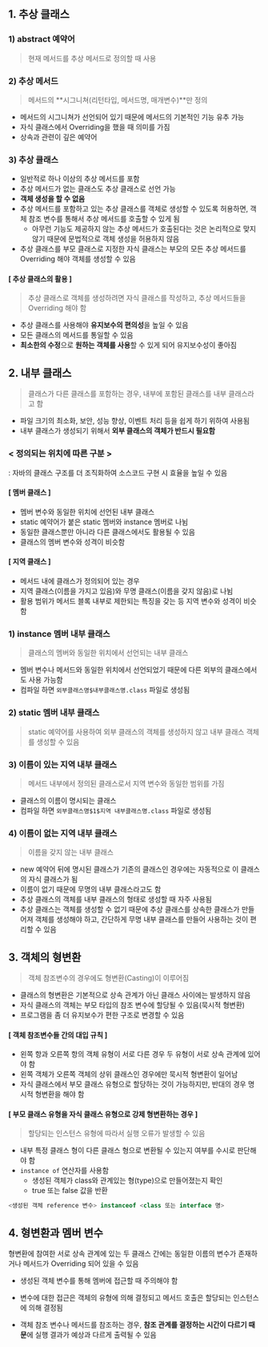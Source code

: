 ## 1. 추상 클래스

### 1) abstract 예약어

> 현재 메서드를 추상 메서드로 정의할 때 사용



### 2) 추상 메서드

> 메서드의 **시그니쳐(리턴타입, 메서드명, 매개변수)**만 정의

- 메서드의 시그니쳐가 선언되어 있기 때문에 메서드의 기본적인 기능 유추 가능
- 자식 클래스에서 Overriding을 했을 때 의미를 가짐
- 상속과 관련이 깊은 예약어



### 3) 추상 클래스

- 일반적로 하나 이상의 추상 메서드를 포함
- 추상 메서드가 없는 클래스도 추상 클래스로 선언 가능
- **객체 생성을 할 수 없음**
- 추상 메서드를 포함하고 있는 추상 클래스를 객체로 생성할 수 있도록 허용하면, 객체 참조 변수를 통해서 추상 메서드를 호출할 수 있게 됨
  - 아무런 기능도 제공하지 않는 추상 메서드가 호출된다는 것은 논리적으로 맞지 않기 때문에 문법적으로 객체 생성을 허용하지 않음
- 추상 클래스를 부모 클래스로 지정한 자식 클래스는 부모의 모든 추상 메서드를 Overriding 해야 객체를 생성할 수 있음

#### [ 추상 클래스의 활용 ]

> 추상 클래스로 객체를 생성하려면 자식 클래스를 작성하고, 추상 메서드들을 Overriding 해야 함

- 추상 클래스를 사용해야 **유지보수의 편의성**을 높일 수 있음
- 모든 클래스의 메서드를 통일할 수 있음
- **최소한의 수정**으로 **원하는 객체를 사용**할 수 있게 되어 유지보수성이 좋아짐



## 2. 내부 클래스

> 클래스가 다른 클래스를 포함하는 경우, 내부에 포함된 클래스를 내부 클래스라고 함

- 파일 크기의 최소화, 보안, 성능 향상, 이벤트 처리 등을 쉽게 하기 위하여 사용됨
- 내부 클래스가 생성되기 위해서 **외부 클래스의 객체가 반드시 필요함**

### < 정의되는 위치에 따른 구분 >

: 자바의 클래스 구조를 더 조직화하여 소스코드 구현 시 효율을 높일 수 있음

#### [ 멤버 클래스 ]

- 멤버 변수와 동일한 위치에 선언된 내부 클래스
- static 예약어가 붙은 static 멤버와 instance 멤버로 나뉨
- 동일한 클래스뿐만 아니라 다른 클래스에서도 활용될 수 있음
- 클래스의 멤버 변수와 성격이 비슷함

#### [ 지역 클래스 ]

- 메서드 내에 클래스가 정의되어 있는 경우
- 지역 클래스(이름을 가지고 있음)와 무명 클래스(이름을 갖지 않음)로 나뉨
- 활용 범위가 메서드 블록 내부로 제한되는 특징을 갖는 등 지역 변수와 성격이 비슷함



### 1) instance 멤버 내부 클래스

> 클래스의 멤버와 동일한 위치에서 선언되는 내부 클래스

- 멤버 변수나 메서드와 동일한 위치에서 선언되었기 때문에 다른 외부의 클래스에서도 사용 가능함
- 컴파일 하면 `외부클래스명$내부클래스명.class` 파일로 생성됨



### 2) static 멤버 내부 클래스

> static 예약어를 사용하여 외부 클래스의 객체를 생성하지 않고 내부 클래스 객체를 생성할 수 있음



### 3) 이름이 있는 지역 내부 클래스

> 메서드 내부에서 정의된 클래스로서 지역 변수와 동일한 범위를 가짐

- 클래스의 이름이 명시되는 클래스
- 컴파일 하면 `외부클래스명$1$지역 내부클래스명.class` 파일로 생성됨



### 4) 이름이 없는 지역 내부 클래스

> 이름을 갖지 않는 내부 클래스

- new 예약어 뒤에 명시된 클래스가 기존의 클래스인 경우에는 자동적으로 이 클래스의 자식 클래스가 됨
- 이름이 없기 때문에 무명의 내부 클래스라고도 함
- 추상 클래스의 객체를 내부 클래스의 형태로 생성할 때 자주 사용됨
- 추상 클래스는 객체를 생성할 수 없기 때문에 추상 클래스를 상속한 클래스가 만들어져 객체를 생성해야 하고, 간단하게 무명 내부 클래스를 만들어 사용하는 것이 편리할 수 있음



## 3. 객체의 형변환

> 객체 참조변수의 경우에도 형변환(Casting)이 이루어짐

- 클래스의 형변환은 기본적으로 상속 관계가 아닌 클래스 사이에는 발생하지 않음
- 자식 클래스의 객체는 부모 타입의 참조 변수에 할당될 수 있음(묵시적 형변환)
- 프로그램을 좀 더 유지보수가 편한 구조로 변경할 수 있음

#### [ 객체 참조변수들 간의 대입 규칙 ]

- 왼쪽 항과 오른쪽 항의 객체 유형이 서로 다른 경우 두 유형이 서로 상속 관계에 있어야 함
- 왼쪽 객체가 오른쪽 객체의 상위 클래스인 경우에만 묵시적 형변환이 일어남
- 자식 클래스에서 부모 클래스 유형으로 할당하는 것이 가능하지만, 반대의 경우 명시적 형변환을 해야 함

#### [ 부모 클래스 유형을 자식 클래스 유형으로 강제 형변환하는 경우 ]

> 할당되는 인스턴스 유형에 따라서 실행 오류가 발생할 수 있음

- 내부 특정 클래스 형이 다른 클래스 형으로 변환될 수 있는지 여부를 수시로 판단해야 함
- `instance of` 연산자를 사용함
  - 생성된 객체가 class와 관계있는 형(type)으로 만들어졌는지 확인
  - true 또는 false 값을 반환

```java
<생성된 객체 reference 변수> instanceof <class 또는 interface 명>
```



## 4. 형변환과 멤버 변수

형변환에 참여한 서로 상속 관계에 있는 두 클래스 간에는 동일한 이름의 변수가 존재하거나 메서드가 Overriding 되어 있을 수 있음

- 생성된 객체 변수를 통해 멤버에 접근할 때 주의해야 함

- 변수에 대한 접근은 객체의 유형에 의해 결정되고 메서드 호출은 할당되는 인스턴스에 의해 결정됨
- 객체 참조 변수나 메서드를 참조하는 경우, **참조 관계를 결정하는 시간이 다르기 때문**에 실행 결과가 예상과 다르게 출력될 수 있음